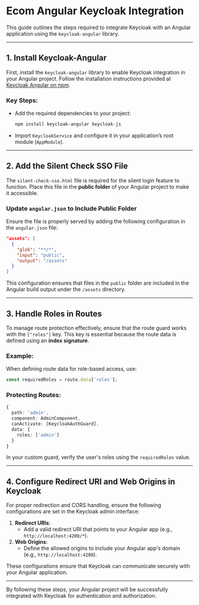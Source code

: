 # Ecom Angular Keycloak Integration

This guide outlines the steps required to integrate Keycloak with an Angular application using the `keycloak-angular` library.

---

## 1. Install Keycloak-Angular
First, install the `keycloak-angular` library to enable Keycloak integration in your Angular project. Follow the installation instructions provided at [Keycloak Angular on npm](https://www.npmjs.com/package/keycloak-angular).

### Key Steps:
- Add the required dependencies to your project:
  ```bash
  npm install keycloak-angular keycloak-js
  ```
- Import `KeycloakService` and configure it in your application’s root module (`AppModule`).

---

## 2. Add the Silent Check SSO File
The `silent-check-sso.html` file is required for the silent login feature to function. Place this file in the **public folder** of your Angular project to make it accessible.

### Update `angular.json` to Include Public Folder
Ensure the file is properly served by adding the following configuration in the `angular.json` file:

```json
"assets": [
  {
    "glob": "**/*",
    "input": "public",
    "output": "/assets"
  }
]
```

This configuration ensures that files in the `public` folder are included in the Angular build output under the `/assets` directory.

---

## 3. Handle Roles in Routes
To manage route protection effectively, ensure that the route guard works with the `["roles"]` key. This key is essential because the route data is defined using an **index signature**.

### Example:
When defining route data for role-based access, use:
```typescript
const requiredRoles = route.data['roles'];
```

### Protecting Routes:
```typescript
{
  path: 'admin',
  component: AdminComponent,
  canActivate: [KeycloakAuthGuard],
  data: {
    roles: ['admin']
  }
}
```

In your custom guard, verify the user's roles using the `requiredRoles` value.

---

## 4. Configure Redirect URI and Web Origins in Keycloak
For proper redirection and CORS handling, ensure the following configurations are set in the Keycloak admin interface:

1. **Redirect URIs**:
   - Add a valid redirect URI that points to your Angular app (e.g., `http://localhost:4200/*`).
2. **Web Origins**:
   - Define the allowed origins to include your Angular app's domain (e.g., `http://localhost:4200`).

These configurations ensure that Keycloak can communicate securely with your Angular application.

---

By following these steps, your Angular project will be successfully integrated with Keycloak for authentication and authorization.